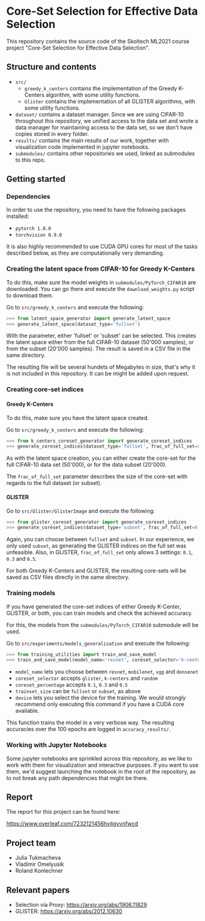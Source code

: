 # Core-Set Selection for Effective Data Selection

This repository contains the source code of the Skoltech ML2021 course project "Core-Set Selection for Effective Data Selection".

## Structure and contents
* `src/`
  * `greedy_k_centers` contains the implementation of the Greedy K-Centers algorithm, with some utility functions.
  * `Glister` contains the implementation of all GLISTER algorithms, with some utility functions.
* `dataset/` contains a dataset manager. Since we are using CIFAR-10 throughout this repository, we unified access to the data set and wrote a data manager for maintaining access to the data set, so we don't have copies stored in every folder.
* `results/` contains the main results of our work, together with visualization code implemented in jupyter notebooks.
* `submodules/` contains other repositories we used, linked as submodules to this repo.

## Getting started
### Dependencies

In order to use the repository, you need to have the following packages installed:
* `pytorch 1.8.0`
* `torchvision 0.9.0`

It is also highly recommended to use CUDA GPU cores for most of the tasks described below, as they are computationally very demanding.

### Creating the latent space from CIFAR-10 for Greedy K-Centers

To do this, make sure the model weights in `submodules/PyTorch_CIFAR10` are downloaded. You can go there and execute the `download_weights.py` script to download them.

Go to `src/greedy_k_centers` and execute the following:

```python
>>> from latent_space_generator import generate_latent_space
>>> generate_latent_space(dataset_type='fullset')
```
With the parameter, either 'fullset' or 'subset' can be selected. This creates the latent space either from the full CIFAR-10 dataset (50'000 samples), or from the subset (20'000 samples). The result is saved in a CSV file in the same directory.

The resulting file will be several hundets of Megabytes in size, that's why it is not included in this repository. It can be might be added upon request.

### Creating core-set indices
#### Greedy K-Centers
To do this, make sure you have the latent space created.

Go to `src/greedy_k_centers` and execute the following:
```python
>>> from k_centers_coreset_generator import generate_coreset_indices
>>> generate_coreset_indices(dataset_type='fullset', frac_of_full_set=0.5)
```
As with the latent space creation, you can either create the core-set for the full CIFAR-10 data set (50'000), or for the data subset (20'000).

The `frac_of_full_set` parameter describes the size of the core-set with regards to the full dataset (or subset).

#### GLISTER

Go to `src/Glister/GlisterImage` and execute the following:
```python
>>> from glister_coreset_generator import generate_coreset_indices
>>> generate_coreset_indices(dataset_type='subset', frac_of_full_set=0.1)
```
Again, you can choose between `fullset` and `subset`. In our experience, we only used `subset`, as generating the GLISTER indices on the full set was unfeasible. Also, in GLISTER, `frac_of_full_set` only allows 3 settings: `0.1`, `0.3` and `0.5`.

For both Greedy K-Centers and GLISTER, the resulting core-sets will be saved as CSV files directly in the same directory.

### Training models
If you have generated the core-set indices of either Greedy K-Center, GLISTER, or both, you can train models and check the achieved accuracy.

For this, the models from the `submodules/PyTorch_CIFAR10` submodule will be used.

Go to `src/experiments/models_generalization` and execute the following:
```python
>>> from training_utilities import train_and_save_model
>>> train_and_save_model(model_name='resnet', coreset_selector='k-centers', coreset_percentage='0.1', trainset_size='subset', device='cuda')
```
* `model_name` lets you choose between `resnet`, `mobilenet`, `vgg` and `densenet`
* `coreset_selector` accepts `glister`, `k-centers` and `random`
* `coreset_percentage` accepts `0.1`, `0.3` and `0.5`
* `trainset_size` can be `fullset` or `subset`, as above
* `device` lets you select the device for the training. We would strongly recommend only executing this command if you have a CUDA core available.

This function trains the model in a very verbose way. The resulting accuracies over the 100 epochs are logged in `accuracy_results/`.

### Working with Jupyter Notebooks
Some jupyter notebooks are sprinkled across this repository, as we like to work with them for visualization and interactive purposes. If you want to use them, we'd suggest launching the notebook in the root of the repository, as to not break any path dependencies that might be there.

## Report
The report for this project can be found here:

https://www.overleaf.com/7232121456hvjtgyvnfwcd

## Project team
- Julia Tukmacheva
- Vladimir Omelyusik
- Roland Konlechner

## Relevant papers
* Selection via Proxy: https://arxiv.org/abs/1906.11829
* GLISTER: https://arxiv.org/abs/2012.10630
